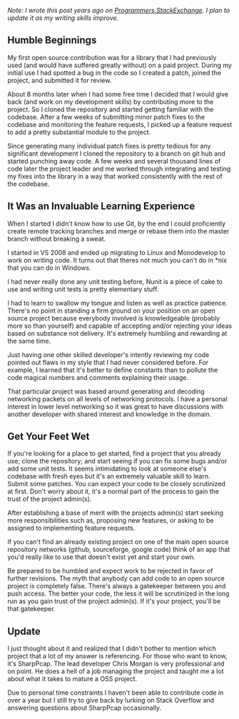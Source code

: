 *Note: I wrote this post years ago on [Programmers.StackExchange](https://softwareengineering.stackexchange.com/a/3012/1256). I plan to update it as my writing skills improve.*

## Humble Beginnings

My first open source contribution was for a library that I had previously used (and would have suffered greatly without) on a paid project. During my initial use I had spotted a bug in the code so I created a patch, joined the project, and submitted it for review.

About 8 months later when I had some free time I decided that I would give back (and work on my development skills) by contributing more to the project. So I cloned the repository and started getting familiar with the codebase. After a few weeks of submitting minor patch fixes to the codebase and monitoring the feature requests, I picked up a feature request to add a pretty substantial module to the project.

Since generating many individual patch fixes is pretty tedious for any significant development I cloned the repository to a branch on git hub and started punching away code. A few weeks and several thousand lines of code later the project leader and me worked through integrating and testing my fixes into the library in a way that worked consistently with the rest of the codebase.

## It Was an Invaluable Learning Experience

When I started I didn't know how to use Git, by the end I could proficiently create remote tracking branches and merge or rebase them into the master branch without breaking a sweat.

I started in VS 2008 and ended up migrating to Linux and Monodevelop to work on writing code. It turns out that theres not much you can't do in *nix that you can do in Windows.

I had never really done any unit testing before, Nunit is a piece of cake to use and writing unit tests is pretty elementary stuff.

I had to learn to swallow my tongue and listen as well as practice patience. There's no point in standing a firm ground on your position on an open source project because everybody involved is knowledgeable (probably more so than yourself) and capable of accepting and/or rejecting your ideas based on substance not delivery. It's extremely humbling and rewarding at the same time.

Just having one other skilled developer's intently reviewing my code pointed out flaws in my style that I had never considered before. For example, I learned that it's better to define constants than to pollute the code magical numbers and comments explaining their usage.

That particular project was based around generating and decoding networking packets on all levels of networking protocols. I have a personal interest in lower level networking so it was great to have discussions with another developer with shared interest and knowledge in the domain.

## Get Your Feet Wet 

If you're looking for a place to get started, find a project that you already use; clone the repository; and start seeing if you can fix some bugs and/or add some unit tests. It seems intimidating to look at someone else's codebase with fresh eyes but it's an extremely valuable skill to learn. Submit some patches. You can expect your code to be closely scrutinized at first. Don't worry about it, it's a normal part of the process to gain the trust of the project admin(s).

After establishing a base of merit with the projects admin(s) start seeking more responsibilities such as, proposing new features, or asking to be assigned to implementing feature requests.

If you can't find an already existing project on one of the main open source repository networks (github, sourceforge, google code) think of an app that you'd really like to use that doesn't exist yet and start your own.

Be prepared to be humbled and expect work to be rejected in favor of further revisions. The myth that anybody can add code to an open source project is completely false. There's always a gatekeeper between you and push access. The better your code, the less it will be scrutinized in the long run as you gain trust of the project admin(s). If it's your project, you'll be that gatekeeper.

## Update

I just thought about it and realized that I didn't bother to mention which project that a lot of my answer is referencing. For those who want to know, it's SharpPcap. The lead developer Chris Morgan is very professional and on point. He does a hell of a job managing the project and taught me a lot about what it takes to mature a OSS project.

Due to personal time constraints I haven't been able to contribute code in over a year but I still try to give back by lurking on Stack Overflow and answering questions about SharpPcap occasionally.